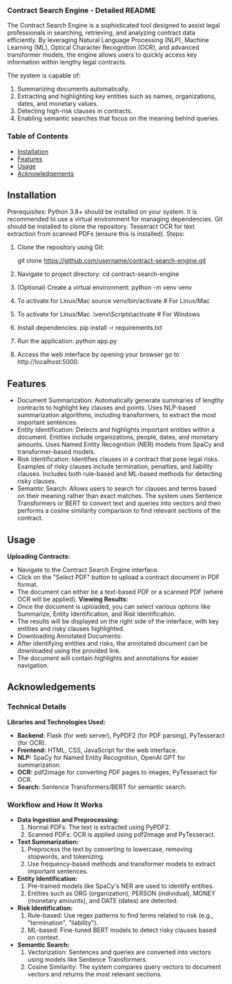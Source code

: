 ### Contract Search Engine - Detailed README
The Contract Search Engine is a sophisticated tool designed to assist legal professionals in searching, retrieving, and analyzing contract data efficiently. By leveraging Natural Language Processing (NLP), Machine Learning (ML), Optical Character Recognition (OCR), and advanced transformer models, the engine allows users to quickly access key information within lengthy legal contracts.

The system is capable of:

1. Summarizing documents automatically.
2. Extracting and highlighting key entities such as names, organizations, dates, and monetary values.
3. Detecting high-risk clauses in contracts.
4. Enabling semantic searches that focus on the meaning behind queries.

### Table of Contents
- [Installation](#installation)
- [Features](#features)
- [Usage](#usage)
- [Acknowledgements](#acknowledgements)


## Installation
Prerequisites:
Python 3.8+ should be installed on your system.
It is recommended to use a virtual environment for managing dependencies.
Git should be installed to clone the repository.
Tesseract OCR for text extraction from scanned PDFs (ensure this is installed).
Steps:
1. Clone the repository using Git:

   git clone https://github.com/username/contract-search-engine.git

2. Navigate to project directory:
   cd contract-search-engine

3. (Optional) Create a virtual environment:
   python -m venv venv

4. To activate for Linux/Mac
   source venv/bin/activate  # For Linux/Mac

5. To activate for Linux/Mac
   .\venv\Scripts\activate   # For Windows

6. Install dependencies:
   pip install -r requirements.txt

7. Run the application:
   python app.py

8. Access the web interface by opening your browser
   go to http://localhost:5000.

## Features 
- Document Summarization:
Automatically generate summaries of lengthy contracts to highlight key clauses and points.
Uses NLP-based summarization algorithms, including transformers, to extract the most important sentences.
- Entity Identification:
Detects and highlights important entities within a document.
Entities include organizations, people, dates, and monetary amounts.
Uses Named Entity Recognition (NER) models from SpaCy and transformer-based models.
- Risk Identification:
Identifies clauses in a contract that pose legal risks.
Examples of risky clauses include termination, penalties, and liability clauses.
Includes both rule-based and ML-based methods for detecting risky clauses.
- Semantic Search:
Allows users to search for clauses and terms based on their meaning rather than exact matches.
The system uses Sentence Transformers or BERT to convert text and queries into vectors and then performs a cosine similarity comparison to find relevant sections of the contract.

## Usage 
**Uploading Contracts:**
- Navigate to the Contract Search Engine interface.
- Click on the "Select PDF" button to upload a contract document in PDF format.
- The document can either be a text-based PDF or a scanned PDF (where OCR will be applied).
  **Viewing Results:**
- Once the document is uploaded, you can select various options like Summarize, Entity Identification, and Risk Identification.
- The results will be displayed on the right side of the interface, with key entities and risky clauses highlighted.
- Downloading Annotated Documents:
- After identifying entities and risks, the annotated document can be downloaded using the provided link.
- The document will contain highlights and annotations for easier navigation.

## Acknowledgements

### Technical Details
**Libraries and Technologies Used:**
- **Backend:** Flask (for web server), PyPDF2 (for PDF parsing), PyTesseract (for OCR).
- **Frontend:** HTML, CSS, JavaScript for the web interface.
- **NLP:** SpaCy for Named Entity Recognition, OpenAI GPT for summarization.
- **OCR:** pdf2image for converting PDF pages to images, PyTesseract for OCR.
- **Search:** Sentence Transformers/BERT for semantic search.

### Workflow and How It Works
- **Data Ingestion and Preprocessing:**
    1. Normal PDFs: The text is extracted using PyPDF2.
    2. Scanned PDFs: OCR is applied using pdf2image and PyTesseract.
- **Text Summarization:**
    1. Preprocess the text by converting to lowercase, removing stopwords, and tokenizing.
    2. Use frequency-based methods and transformer models to extract important sentences.
- **Entity Identification:**
    1. Pre-trained models like SpaCy's NER are used to identify entities.
    2. Entities such as ORG (organization), PERSON (individual), MONEY (monetary amounts), and DATE (dates) are detected.
- **Risk Identification:**
    1. Rule-based: Use regex patterns to find terms related to risk (e.g., "termination", "liability").
    2. ML-based: Fine-tuned BERT models to detect risky clauses based on context.
- **Semantic Search:**
    1. Vectorization: Sentences and queries are converted into vectors using models like Sentence Transformers.
    2. Cosine Similarity: The system compares query vectors to document vectors and returns the most relevant sections.
